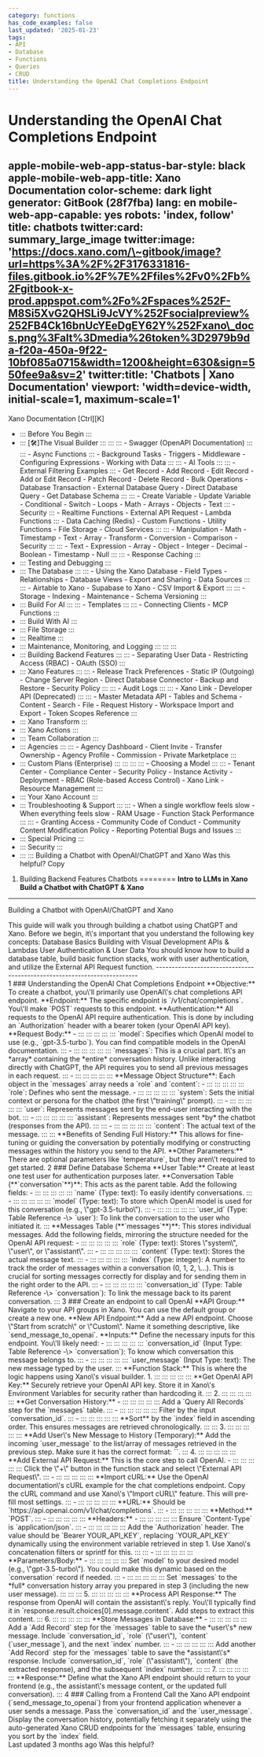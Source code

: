 ```yaml
---
category: functions
has_code_examples: false
last_updated: '2025-01-23'
tags:
- API
- Database
- Functions
- Queries
- CRUD
title: Understanding the OpenAI Chat Completions Endpoint
---
```


# Understanding the OpenAI Chat Completions Endpoint

apple-mobile-web-app-status-bar-style: black
apple-mobile-web-app-title: Xano Documentation
color-scheme: dark light
generator: GitBook (28f7fba)
lang: en
mobile-web-app-capable: yes
robots: 'index, follow'
title: chatbots
twitter:card: summary\_large\_image
twitter:image: 'https://docs.xano.com/\~gitbook/image?url=https%3A%2F%2F3176331816-files.gitbook.io%2F%7E%2Ffiles%2Fv0%2Fb%2Fgitbook-x-prod.appspot.com%2Fo%2Fspaces%252F-M8Si5XvG2QHSLi9JcVY%252Fsocialpreview%252FB4Ck16bnUcYEeDgEY62Y%252Fxano\_docs.png%3Falt%3Dmedia%26token%3D2979b9da-f20a-450a-9f22-10bf085a0715&width=1200&height=630&sign=550fee9a&sv=2'
twitter:title: 'Chatbots \| Xano Documentation'
viewport: 'width=device-width, initial-scale=1, maximum-scale=1'
---
[](../index.html)
Xano Documentation
[Ctrl][K]
-   ::: 
    Before You Begin
    :::
-   ::: 
    [🛠️]The Visual Builder
    :::
        ::: 
            ::: 
            -   Swagger (OpenAPI Documentation)
            :::
            ::: 
            -   Async Functions
            :::
        -   Background Tasks
        -   Triggers
        -   Middleware
        -   Configuring Expressions
        -   Working with Data
        :::
        ::: 
        -   AI Tools
            ::: 
                ::: 
                -   External Filtering Examples
                :::
            -   Get Record
            -   Add Record
            -   Edit Record
            -   Add or Edit Record
            -   Patch Record
            -   Delete Record
            -   Bulk Operations
            -   Database Transaction
            -   External Database Query
            -   Direct Database Query
            -   Get Database Schema
            :::
            ::: 
            -   Create Variable
            -   Update Variable
            -   Conditional
            -   Switch
            -   Loops
            -   Math
            -   Arrays
            -   Objects
            -   Text
            :::
        -   Security
            ::: 
            -   Realtime Functions
            -   External API Request
            -   Lambda Functions
            :::
        -   Data Caching (Redis)
        -   Custom Functions
        -   Utility Functions
        -   File Storage
        -   Cloud Services
        :::
        ::: 
        -   Manipulation
        -   Math
        -   Timestamp
        -   Text
        -   Array
        -   Transform
        -   Conversion
        -   Comparison
        -   Security
        :::
        ::: 
        -   Text
        -   Expression
        -   Array
        -   Object
        -   Integer
        -   Decimal
        -   Boolean
        -   Timestamp
        -   Null
        :::
        ::: 
        -   Response Caching
        :::
-   ::: 
    Testing and Debugging
    :::
-   ::: 
    The Database
    :::
        ::: 
        -   Using the Xano Database
        -   Field Types
        -   Relationships
        -   Database Views
        -   Export and Sharing
        -   Data Sources
        :::
        ::: 
        -   Airtable to Xano
        -   Supabase to Xano
        -   CSV Import & Export
        :::
        ::: 
        -   Storage
        -   Indexing
        -   Maintenance
        -   Schema Versioning
        :::
-   ::: 
    Build For AI
    :::
        ::: 
        -   Templates
        :::
        ::: 
        -   Connecting Clients
        -   MCP Functions
        :::
-   ::: 
    Build With AI
    :::
-   ::: 
    File Storage
    :::
-   ::: 
    Realtime
    :::
-   ::: 
    Maintenance, Monitoring, and Logging
    :::
        ::: 
        :::
-   ::: 
    Building Backend Features
    :::
        ::: 
        -   Separating User Data
        -   Restricting Access (RBAC)
        -   OAuth (SSO)
        :::
-   ::: 
    Xano Features
    :::
        ::: 
        -   Release Track Preferences
        -   Static IP (Outgoing)
        -   Change Server Region
        -   Direct Database Connector
        -   Backup and Restore
        -   Security Policy
        :::
        ::: 
        -   Audit Logs
        :::
        ::: 
        -   Xano Link
        -   Developer API (Deprecated)
        :::
        ::: 
        -   Master Metadata API
        -   Tables and Schema
        -   Content
        -   Search
        -   File
        -   Request History
        -   Workspace Import and Export
        -   Token Scopes Reference
        :::
-   ::: 
    Xano Transform
    :::
-   ::: 
    Xano Actions
    :::
-   ::: 
    Team Collaboration
    :::
-   ::: 
    Agencies
    :::
        ::: 
        -   Agency Dashboard
        -   Client Invite
        -   Transfer Ownership
        -   Agency Profile
        -   Commission
        -   Private Marketplace
        :::
-   ::: 
    Custom Plans (Enterprise)
    :::
        ::: 
            ::: 
                ::: 
                -   Choosing a Model
                :::
            :::
        -   Tenant Center
        -   Compliance Center
        -   Security Policy
        -   Instance Activity
        -   Deployment
        -   RBAC (Role-based Access Control)
        -   Xano Link
        -   Resource Management
        :::
-   ::: 
    Your Xano Account
    :::
-   ::: 
    Troubleshooting & Support
    :::
        ::: 
        -   When a single workflow feels slow
        -   When everything feels slow
        -   RAM Usage
        -   Function Stack Performance
        :::
        ::: 
        -   Granting Access
        -   Community Code of Conduct
        -   Community Content Modification Policy
        -   Reporting Potential Bugs and Issues
        :::
-   ::: 
    Special Pricing
    :::
-   ::: 
    Security
    :::
-   ::: 
    :::
    Building a Chatbot with OpenAI/ChatGPT and Xano
Was this helpful?
Copy
1.  Building Backend Features
Chatbots 
========
[](https://www.xano.com/learn/introduction-to-building-with-llms-in-xano/)
 **Intro to LLMs in Xano**
[](chatbots.html#building-a-chatbot-with-openai-chatgpt-and-xano)
 **Build a Chatbot with ChatGPT & Xano**
------------------------------------------------------------------------
Building a Chatbot with OpenAI/ChatGPT and Xano
<div>
</div>
This guide will walk you through building a chatbot using ChatGPT and Xano.
Before we begin, it\'s important that you understand the following key concepts:
Database Basics
Building with Visual Development
APIs & Lambdas
User Authentication & User Data
You should know how to build a database table, build basic function stacks, work with user authentication, and utilize the External API Request function.
------------------------------------------------------------------------
<div>
1
###  
Understanding the OpenAI Chat Completions Endpoint
**Objective:** To create a chatbot, you\'ll primarily use OpenAI\'s chat completions API endpoint.
**Endpoint:** The specific endpoint is `/v1/chat/completions`. You\'ll make `POST` requests to this endpoint.
**Authentication:** All requests to the OpenAI API require authentication. This is done by including an `Authorization` header with a bearer token (your OpenAI API key).
**Request Body:**
-   ::: 
    ::: 
    :::
    :::
    ::: 
    `model`: Specifies which OpenAI model to use (e.g., `gpt-3.5-turbo`). You can find compatible models in the OpenAI documentation.
    :::
-   ::: 
    ::: 
    :::
    :::
    ::: 
    `messages`: This is a crucial part. It\'s an *array* containing the *entire* conversation history. Unlike interacting directly with ChatGPT, the API requires you to send all previous messages in each request.
    :::
-   ::: 
    ::: 
    :::
    :::
    ::: 
    **Message Object Structure**: Each object in the `messages` array needs a `role` and `content`:
    -   ::: 
        ::: 
        :::
        :::
        ::: 
        `role`: Defines who sent the message.
        -   ::: 
            ::: 
            :::
            :::
            ::: 
            `system`: Sets the initial context or persona for the chatbot (the first \"training\" prompt).
            :::
        -   ::: 
            ::: 
            :::
            :::
            ::: 
            `user`: Represents messages sent by the end-user interacting with the bot.
            :::
        -   ::: 
            ::: 
            :::
            :::
            ::: 
            `assistant`: Represents messages sent *by* the chatbot (responses from the API).
            :::
        :::
    -   ::: 
        ::: 
        :::
        :::
        ::: 
        `content`: The actual text of the message.
        :::
    :::
**Benefits of Sending Full History:** This allows for fine-tuning or guiding the conversation by potentially modifying or constructing messages within the history you send to the API.
**Other Parameters:** There are optional parameters like `temperature`, but they aren\'t required to get started.
2
###  
Define Database Schema
**User Table:** Create at least one test user for authentication purposes later.
**Conversation Table (**`conversation`**)**: This acts as the parent table. Add the following fields:
-   ::: 
    ::: 
    :::
    :::
    ::: 
    `name` (Type: text): To easily identify conversations.
    :::
-   ::: 
    ::: 
    :::
    :::
    ::: 
    `model` (Type: text): To store which OpenAI model is used for this conversation (e.g., \"gpt-3.5-turbo\").
    :::
-   ::: 
    ::: 
    :::
    :::
    ::: 
    `user_id` (Type: Table Reference -\> `user`): To link the conversation to the user who initiated it.
    :::
**Messages Table (**`messages`**)**: This stores individual messages. Add the following fields, mirroring the structure needed for the OpenAI API request:
-   ::: 
    ::: 
    :::
    :::
    ::: 
    `role` (Type: text): Stores \"system\", \"user\", or \"assistant\".
    :::
-   ::: 
    ::: 
    :::
    :::
    ::: 
    `content` (Type: text): Stores the actual message text.
    :::
-   ::: 
    ::: 
    :::
    :::
    ::: 
    `index` (Type: integer): A number to track the order of messages within a conversation (0, 1, 2, \...). This is crucial for sorting messages correctly for display and for sending them in the right order to the API.
    :::
-   ::: 
    ::: 
    :::
    :::
    ::: 
    `conversation_id` (Type: Table Reference -\> `conversation`): To link the message back to its parent conversation.
    :::
3
###  
Create an endpoint to call OpenAI
**API Group:** Navigate to your API groups in Xano. You can use the default group or create a new one.
**New API Endpoint:** Add a new API endpoint. Choose \"Start from scratch\" or \"Custom\". Name it something descriptive, like `send_message_to_openai`.
**Inputs:** Define the necessary inputs for this endpoint. You\'ll likely need:
-   ::: 
    ::: 
    :::
    :::
    ::: 
    `conversation_id` (Input Type: Table Reference -\> `conversation`): To know which conversation this message belongs to.
    :::
-   ::: 
    ::: 
    :::
    :::
    ::: 
    `user_message` (Input Type: text): The new message typed by the user.
    :::
**Function Stack:** This is where the logic happens using Xano\'s visual builder.
1.  ::: 
    ::: 
    :::
    :::
    ::: 
    **Get OpenAI API Key:** Securely retrieve your OpenAI API key. Store it in Xano\'s Environment Variables for security rather than hardcoding it.
    :::
2.  ::: 
    ::: 
    :::
    :::
    ::: 
    **Get Conversation History:**
    -   ::: 
        ::: 
        :::
        :::
        ::: 
        Add a `Query All Records` step for the `messages` table.
        :::
    -   ::: 
        ::: 
        :::
        :::
        ::: 
        Filter by the input `conversation_id`.
        :::
    -   ::: 
        ::: 
        :::
        :::
        ::: 
        **Sort** by the `index` field in ascending order. This ensures messages are retrieved chronologically.
        :::
    :::
3.  ::: 
    ::: 
    :::
    :::
    ::: 
    **Add User\'s New Message to History (Temporary):** Add the incoming `user_message` to the list/array of messages retrieved in the previous step. Make sure it has the correct format: ``.
    :::
4.  ::: 
    ::: 
    :::
    :::
    ::: 
    **Add External API Request:** This is the core step to call OpenAI.
    -   ::: 
        ::: 
        :::
        :::
        ::: 
        Click the \"+\" button in the function stack and select \"External API Request\".
        :::
    -   ::: 
        ::: 
        :::
        :::
        ::: 
        **Import cURL:** Use the OpenAI documentation\'s cURL example for the chat completions endpoint. Copy the cURL command and use Xano\'s \"Import cURL\" feature. This will pre-fill most settings.
        :::
    -   ::: 
        ::: 
        :::
        :::
        ::: 
        **URL:** Should be `https://api.openai.com/v1/chat/completions`.
        :::
    -   ::: 
        ::: 
        :::
        :::
        ::: 
        **Method:** `POST`.
        :::
    -   ::: 
        ::: 
        :::
        :::
        ::: 
        **Headers:**
        -   ::: 
            ::: 
            :::
            :::
            ::: 
            Ensure `Content-Type` is `application/json`.
            :::
        -   ::: 
            ::: 
            :::
            :::
            ::: 
            Add the `Authorization` header. The value should be `Bearer YOUR_API_KEY`, replacing `YOUR_API_KEY` dynamically using the environment variable retrieved in step 1. Use Xano\'s concatenation filters or sprintf for this.
            :::
        :::
    -   ::: 
        ::: 
        :::
        :::
        ::: 
        **Parameters/Body:**
        -   ::: 
            ::: 
            :::
            :::
            ::: 
            Set `model` to your desired model (e.g., \"gpt-3.5-turbo\"). You could make this dynamic based on the `conversation` record if needed.
            :::
        -   ::: 
            ::: 
            :::
            :::
            ::: 
            Set `messages` to the *full* conversation history array you prepared in step 3 (including the new user message).
            :::
        :::
    :::
5.  ::: 
    ::: 
    :::
    :::
    ::: 
    **Process API Response:** The response from OpenAI will contain the assistant\'s reply. You\'ll typically find it in `response.result.choices[0].message.content`. Add steps to extract this content.
    :::
6.  ::: 
    ::: 
    :::
    :::
    ::: 
    **Store Messages in Database:**
    -   ::: 
        ::: 
        :::
        :::
        ::: 
        Add a `Add Record` step for the `messages` table to save the *user\'s* new message. Include `conversation_id`, `role` (\"user\"), `content` (`user_message`), and the next `index` number.
        :::
    -   ::: 
        ::: 
        :::
        :::
        ::: 
        Add another `Add Record` step for the `messages` table to save the *assistant\'s* response. Include `conversation_id`, `role` (\"assistant\"), `content` (the extracted response), and the subsequent `index` number.
        :::
    :::
7.  ::: 
    ::: 
    :::
    :::
    ::: 
    **Response:** Define what the Xano API endpoint should return to your frontend (e.g., the assistant\'s message content, or the updated full conversation).
    :::
4
###  
Calling from a Frontend
Call the Xano API endpoint (`send_message_to_openai`) from your frontend application whenever a user sends a message.
Pass the `conversation_id` and the `user_message`.
Display the conversation history, potentially fetching it separately using the auto-generated Xano CRUD endpoints for the `messages` table, ensuring you sort by the `index` field.
</div>
Last updated 3 months ago
Was this helpful?